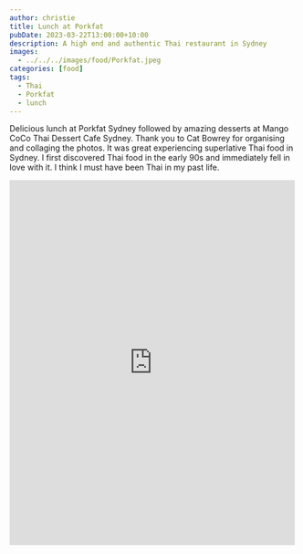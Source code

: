 ```yaml
---
author: christie
title: Lunch at Porkfat
pubDate: 2023-03-22T13:00:00+10:00
description: A high end and authentic Thai restaurant in Sydney
images:
  - ../../../images/food/Porkfat.jpeg
categories: [food]
tags:
  - Thai
  - Porkfat
  - lunch
---
```


Delicious lunch at Porkfat Sydney followed by amazing desserts at Mango CoCo Thai Dessert Cafe Sydney. Thank you to Cat Bowrey for organising and collaging the photos. It was great experiencing superlative Thai food in Sydney. I first discovered Thai food in the early 90s and immediately fell in love with it. I think I must have been Thai in my past life.

<iframe src="https://www.facebook.com/plugins/post.php?href=https%3A%2F%2Fwww.facebook.com%2Fchris1.tham%2Fposts%2Fpfbid02zDiA8YPfQ75jJovZ1ggkNqvbY6tWVz8mP9bSjy52LmAsvTnjKsGoRRgDtkdVch9Wl&show_text=true&width=500" width="500" height="640" style="border:none;overflow:hidden" scrolling="no" frameborder="0" allowfullscreen="true" allow="autoplay; clipboard-write; encrypted-media; picture-in-picture; web-share"></iframe>
